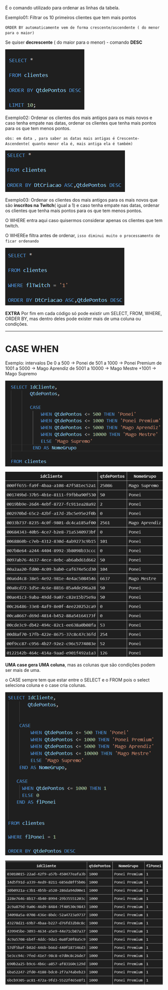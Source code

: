 É o comando utilizado para ordenar as linhas da tabela.

Exemplo01: Filtrar os 10 primeiros clientes que tem mais pontos 

`ORDER BY automaticamente vem de forma crescente/ascendente ( do menor para o maior)`

Se quiser **decrescente** ( do maior para o menor) - comando **DESC**

![order by 01](image-22.png)

Exemplo02: Ordenar os clientes dos mais antigos para os mais novos e caso tenha empate nas datas, ordenar os clientes que tenha mais pontos para os que tem menos pontos.

`obs: em data , para saber as datas mais antigas é Crescente-Ascendente( quanto menor ela é, mais antiga ela é também)`

![order by 02](image-23.png)

Exemplo03: Ordenar os clientes dos mais antigos para os mais novos que são **inscritos na Twitch**( igual a 1) e caso tenha empate nas datas, ordenar os clientes que tenha mais pontos para os que tem menos pontos.

O WHERE entra aqui caso quisermos considerar apenas os clientes que tem twitch.

O WHEREe filtra antes de ordenar, `isso diminui muito o processamento de ficar ordenando`

![order by 03](image-24.png)

**EXTRA** Por fim em cada código só pode existir um SELECT, FROM, WHERE, ORDER BY, mas dentro deles pode exister mais de uma coluna ou condições.

***
# CASE WHEN

Exemplo:
intervalos
 De 0 a 500 -> Ponei
de 501 a 1000 -> Ponei Premium
de 1001 a 5000 -> Mago Aprendiz
de 5001 a 10000 -> Mago Mestre
 +1001 -> Mago Supremo

 ![case when 01](image-26.png)

 ![tabela case when 01](image-27.png)

 **UMA case gera UMA coluna**, mas as colunas que são condições podem ser mais de uma.

 o CASE sempre tem que estar entre o SELECT e o FROM pois o select seleciona coluna e o case cria colunas.  

 ![case when 02](image-28.png)

 ![tabela case when 02](image-29.png)